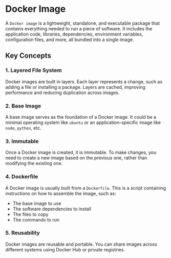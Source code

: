 # Docker Image

A `Docker image` is a lightweight, standalone, and executable package that contains everything needed to run a piece of software. It includes the application code, libraries, dependencies, environment variables, configuration files, and more, all bundled into a single image.

## Key Concepts

### 1. **Layered File System**
Docker images are built in layers. Each layer represents a change, such as adding a file or installing a package. Layers are cached, improving performance and reducing duplication across images.

### 2. **Base Image**
A base image serves as the foundation of a Docker image. It could be a minimal operating system like `ubuntu` or an application-specific image like `node`, `python`, etc.

### 3. **Immutable**
Once a Docker image is created, it is immutable. To make changes, you need to create a new image based on the previous one, rather than modifying the existing one.

### 4. **Dockerfile**
A Docker image is usually built from a `Dockerfile`. This is a script containing instructions on how to assemble the image, such as:
- The base image to use
- The software dependencies to install
- The files to copy
- The commands to run

### 5. **Reusability**
Docker images are reusable and portable. You can share images across different systems using Docker Hub or private registries.
